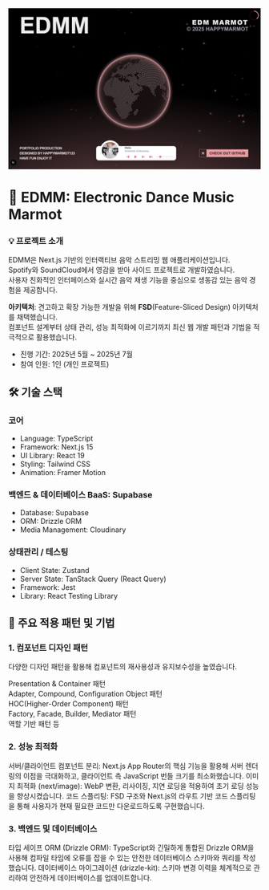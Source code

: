 <a href="[edmm.vercel.app](https://edmm.vercel.app/)" alt="Join EDMM" style="display: flex; flex-direction: row;">
 <img src="public/web_screenshot.png" alt="프로젝트 웹 화면" style="width: 800px; height: auto; margin-right: 10px;">
<!--  <img src="public/mobile_screenshot.png" alt="프로젝트 모바일 화면" style="width: 300px; height: auto;"> -->
</a>

# 🎵 EDMM: Electronic Dance Music Marmot   
### 💡 프로젝트 소개  
EDMM은 Next.js 기반의 인터랙티브 음악 스트리밍 웹 애플리케이션입니다.   
Spotify와 SoundCloud에서 영감을 받아 사이드 프로젝트로 개발하였습니다.   
사용자 친화적인 인터페이스와 실시간 음악 재생 기능을 중심으로 생동감 있는 음악 경험을 제공합니다.  

**아키텍처**: 견고하고 확장 가능한 개발을 위해 **FSD**(Feature-Sliced Design) 아키텍처를 채택했습니다.   
컴포넌트 설계부터 상태 관리, 성능 최적화에 이르기까지 최신 웹 개발 패턴과 기법을 적극적으로 활용했습니다.  

- 진행 기간: 2025년 5월 ~ 2025년 7월
- 참여 인원: 1인 (개인 프로젝트)  
  

## 🛠️ 기술 스택  
### 코어	
- Language: TypeScript
- Framework: Next.js 15
- UI Library: React 19
- Styling: Tailwind CSS
- Animation: Framer Motion

### 백엔드 & 데이터베이스	BaaS: Supabase
- Database: Supabase
- ORM: Drizzle ORM
- Media Management: Cloudinary

### 상태관리 / 테스팅
- Client State: Zustand
- Server State: TanStack Query (React Query)
- Framework: Jest
- Library: React Testing Library

## 🧩 주요 적용 패턴 및 기법
### 1. 컴포넌트 디자인 패턴  
다양한 디자인 패턴을 활용해 컴포넌트의 재사용성과 유지보수성을 높였습니다.  

Presentation & Container 패턴  
Adapter, Compound, Configuration Object 패턴  
HOC(Higher-Order Component) 패턴  
Factory, Facade, Builder, Mediator 패턴  
역할 기반 패턴 등  

### 2. 성능 최적화
서버/클라이언트 컴포넌트 분리: Next.js App Router의 핵심 기능을 활용해 서버 렌더링의 이점을 극대화하고, 클라이언트 측 JavaScript 번들 크기를 최소화했습니다.
이미지 최적화 (next/image): WebP 변환, 리사이징, 지연 로딩을 적용하여 초기 로딩 성능을 향상시켰습니다.
코드 스플리팅: FSD 구조와 Next.js의 라우트 기반 코드 스플리팅을 통해 사용자가 현재 필요한 코드만 다운로드하도록 구현했습니다.

### 3. 백엔드 및 데이터베이스
타입 세이프 ORM (Drizzle ORM): TypeScript와 긴밀하게 통합된 Drizzle ORM을 사용해 컴파일 타임에 오류를 잡을 수 있는 안전한 데이터베이스 스키마와 쿼리를 작성했습니다.
데이터베이스 마이그레이션 (drizzle-kit): 스키마 변경 이력을 체계적으로 관리하여 안전하게 데이터베이스를 업데이트합니다.
